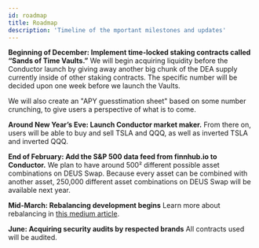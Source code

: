 ```yaml
---
id: roadmap
title: Roadmap
description: 'Timeline of the mportant milestones and updates'
---
```


**Beginning of December: Implement time-locked staking contracts called “Sands of Time Vaults.”**
We will begin acquiring liquidity before the Conductor launch by giving away another big chunk of the DEA supply currently inside of other staking contracts. The specific number will be decided upon one week before we launch the Vaults.

We will also create an "APY guesstimation sheet" based on some number crunching, to give users a perspective of what is to come.

**Around New Year’s Eve: Launch Conductor market maker.**
From there on, users will be able to buy and sell TSLA and QQQ, as well as inverted TSLA and inverted QQQ.

**End of February: Add the S&P 500 data feed from finnhub.io to Conductor.**
We plan to have around 500² different possible asset combinations on DEUS Swap.
Because every asset can be combined with another asset, 250,000 different asset combinations on DEUS Swap will be available next year.

**Mid-March: Rebalancing development begins** 
Learn more about rebalancing in [this medium article](https://lafayettetabor.medium.com/dea-discovering-her-true-powers-6d1cd311baef).

**June: Acquiring security audits by respected brands**
All contracts used will be audited.
